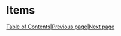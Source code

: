 # Items
[Table of Contents][TC]|[Previous page][P]|[Next page][S]
































[TC]: README.md "Table of Contents"
[P]: PCs.md "Player Characters"
[S]: sessions.md "Session Logs"
